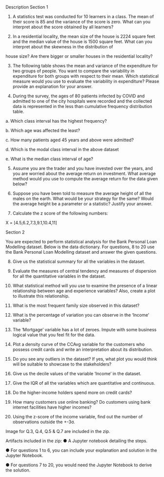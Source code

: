 Description
Section 1

1. A statistics test was conducted for 10 learners in a class. The mean of their score is 85 and the variance of the score is zero. What can you interpret about the score obtained by all learners?

2. In a residential locality, the mean size of the house is 2224 square feet and the median value of the house is 1500 square feet. What can you interpret about the skewness in the distribution of

house size? Are there bigger or smaller houses in the residential locality?

3. The following table shows the mean and variance of the expenditure for two groups of people. You want to compare the variability in expenditure for both groups with respect to their mean. Which statistical measure would you use to evaluate the variability in expenditure? Please provide an explanation for your answer.

4. During the survey, the ages of 80 patients infected by COVID and admitted to one of the city hospitals were recorded and the collected data is represented in the less than cumulative frequency distribution table.

a. Which class interval has the highest frequency?

b. Which age was affected the least?

c. How many patients aged 45 years and above were admitted?

d. Which is the modal class interval in the above dataset

e. What is the median class interval of age?

5. Assume you are the trader and you have invested over the years, and you are worried about the average return on investment. What average method would you use to compute the average return for the data given below?

6. Suppose you have been told to measure the average height of all the males on the earth. What would be your strategy for the same? Would the average height be a parameter or a statistic? Justify your answer.

7. Calculate the z score of the following numbers:

X = [4.5,6.2,7.3,9.1,10.4,11]

Section 2

You are expected to perform statistical analysis for the Bank Personal Loan Modelling dataset. Below is the data dictionary. For questions, 8 to 20 use the Bank Personal Loan Modelling dataset and answer the given questions.

8. Give us the statistical summary for all the variables in the dataset.

9. Evaluate the measures of central tendency and measures of dispersion for all the quantitative variables in the dataset.

10. What statistical method will you use to examine the presence of a linear relationship between age and experience variables? Also, create a plot to illustrate this relationship.

11. What is the most frequent family size observed in this dataset?

12. What is the percentage of variation you can observe in the ‘Income’ variable?

13. The ‘Mortgage’ variable has a lot of zeroes. Impute with some business logical value that you feel fit for the data.

14. Plot a density curve of the CCAvg variable for the customers who possess credit cards and write an interpretation about its distribution.

15. Do you see any outliers in the dataset? If yes, what plot you would think will be suitable to showcase to the stakeholders?

16. Give us the decile values of the variable ‘Income’ in the dataset.

17. Give the IQR of all the variables which are quantitative and continuous.

18. Do the higher-income holders spend more on credit cards?

19. How many customers use online banking? Do customers using bank internet facilities have higher incomes?

20. Using the z-score of the income variable, find out the number of observations outside the +-3σ.

Image for Q.3, Q.4, Q.5 & Q.7 are included in the zip.

Artifacts included in the zip: 
 ● A Jupyter notebook detailing the steps.

● For questions 1 to 6, you can include your explanation and solution in the Jupyter Notebook.

● For questions 7 to 20, you would need the Jupyter Notebook to derive the solution.
